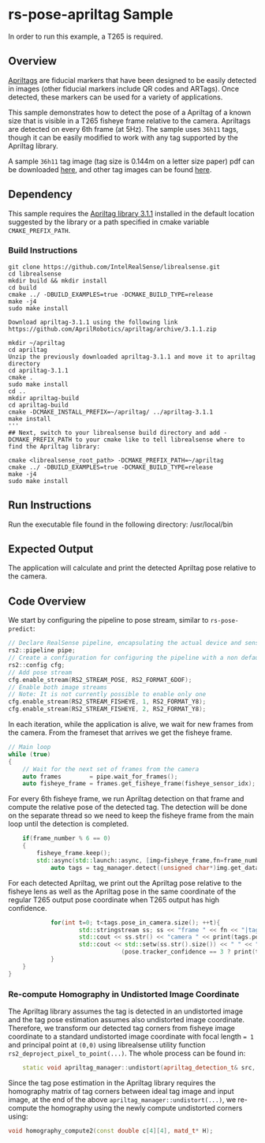 # rs-pose-apriltag Sample

In order to run this example, a T265 is required.

## Overview

[Apriltags](https://april.eecs.umich.edu/software/apriltag) are fiducial markers that have been designed to be easily detected in images (other fiducial markers include QR codes and ARTags). Once detected, these markers can be used for a variety of applications.

This sample demonstrates how to detect the pose of a Apriltag of a known size that is visible in a T265 fisheye frame relative to the camera. Apriltags are detected on every 6th frame (at 5Hz). The sample uses `36h11` tags, though it can be easily modified to work with any tag supported by the Apriltag library. 

A sample `36h11` tag image (tag size is 0.144m on a letter size paper) pdf can be downloaded [here](./tag36_11_00000_out180mm_in144mm.pdf), and other tag images can be found [here](https://github.com/AprilRobotics/apriltag-imgs). 

## Dependency

This sample requires the [Apriltag library 3.1.1](https://github.com/AprilRobotics/apriltag/tree/3.1.1)  installed in the default location suggested by the library or a path specified in cmake variable `CMAKE_PREFIX_PATH`.

### Build Instructions
```
git clone https://github.com/IntelRealSense/librealsense.git
cd librealsense
mkdir build && mkdir install
cd build
cmake ../ -DBUILD_EXAMPLES=true -DCMAKE_BUILD_TYPE=release
make -j4
sudo make install

Download apriltag-3.1.1 using the following link
https://github.com/AprilRobotics/apriltag/archive/3.1.1.zip

mkdir ~/apriltag
cd apriltag
Unzip the previously downloaded apriltag-3.1.1 and move it to apriltag directory
cd apriltag-3.1.1
cmake .
sudo make install
cd ..
mkdir apriltag-build
cd apriltag-build
cmake -DCMAKE_INSTALL_PREFIX=~/apriltag/ ../apriltag-3.1.1
make install
'''
## Next, switch to your librealsense build directory and add -DCMAKE_PREFIX_PATH to your cmake like to tell librealsense where to find the Apriltag library:

cmake <librealsense_root_path> -DCMAKE_PREFIX_PATH=~/apriltag
cmake ../ -DBUILD_EXAMPLES=true -DCMAKE_BUILD_TYPE=release
make -j4
sudo make install
```

## Run Instructions
Run the executable file found in the following directory:
/usr/local/bin

## Expected Output

The application will calculate and print the detected Apriltag pose relative to the camera.

## Code Overview

We start by configuring the pipeline to pose stream, similar to `rs-pose-predict`:
```cpp
// Declare RealSense pipeline, encapsulating the actual device and sensors
rs2::pipeline pipe;
// Create a configuration for configuring the pipeline with a non default profile
rs2::config cfg;
// Add pose stream
cfg.enable_stream(RS2_STREAM_POSE, RS2_FORMAT_6DOF);
// Enable both image streams
// Note: It is not currently possible to enable only one
cfg.enable_stream(RS2_STREAM_FISHEYE, 1, RS2_FORMAT_Y8);
cfg.enable_stream(RS2_STREAM_FISHEYE, 2, RS2_FORMAT_Y8);
```

In each iteration, while the application is alive, we wait for new frames from the camera. From the frameset that arrives we get the fisheye frame.
```cpp
// Main loop
while (true)
{
    // Wait for the next set of frames from the camera
    auto frames        = pipe.wait_for_frames();
    auto fisheye_frame = frames.get_fisheye_frame(fisheye_sensor_idx);
```

For every 6th fisheye frame, we run Apriltag detection on that frame and compute the relative pose of the detected tag.
The detection will be done on the separate thread so we need to keep the fisheye frame from the main loop until the detection is completed.
```cpp
    if(frame_number % 6 == 0)
    {
        fisheye_frame.keep();
        std::async(std::launch::async, [img=fisheye_frame,fn=frame_number,pose=camera_pose,&tag_manager](){
            auto tags = tag_manager.detect((unsigned char*)img.get_data(), &pose);
```

For each detected Apriltag, we print out the Apriltag pose relative to the fisheye lens as well as the Apriltag pose in the same coordinate of the regular T265 output pose coordinate when T265 output has high confidence.
```cpp
            for(int t=0; t<tags.pose_in_camera.size(); ++t){
                    std::stringstream ss; ss << "frame " << fn << "|tag id: " << tags.get_id(t) << "|";
                    std::cout << ss.str() << "camera " << print(tags.pose_in_camera[t]) << std::endl;
                    std::cout << std::setw(ss.str().size()) << " " << "world  " <<
                                (pose.tracker_confidence == 3 ? print(tags.pose_in_world[t]) : " NA ") << std::endl << std::endl;
            }
    }
}
```

### Re-compute Homography in Undistorted Image Coordinate

The Apriltag library assumes the tag is detected in an undistorted image and the tag pose estimation assumes also undistorted image coordinate. Therefore, we transform our detected tag corners from fisheye image coordinate to a standard undistorted image coordinate with focal length `= 1` and principal point at `(0,0)` using librealsense utility function `rs2_deproject_pixel_to_point(...)`. The whole process can be found in:
```cpp
    static void apriltag_manager::undistort(apriltag_detection_t& src, const rs2_intrinsics& intr);
```

Since the tag pose estimation in the Apriltag library requires the homography matrix of tag corners between ideal tag image and input image, at the end of the above `apriltag_manager::undistort(...)`, we re-compute the homography using the newly compute undistorted corners using:
```cpp
void homography_compute2(const double c[4][4], matd_t* H);
```
